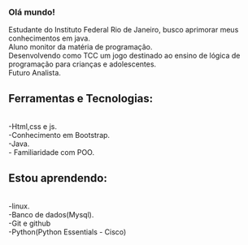 ### Olá mundo! 


Estudante do Instituto Federal Rio de Janeiro, busco aprimorar meus conhecimentos em java.<br>
Aluno monitor da matéria de programação.<br>
Desenvolvendo como TCC um jogo destinado ao ensino de lógica de programação para crianças e adolescentes.
<br>
Futuro Analista.
## Ferramentas e Tecnologias:
<br>
-Html,css e js.<br>
-Conhecimento em Bootstrap.<br>
-Java.<br>
- Familiaridade com POO.<br>

## Estou aprendendo:
<br>
-linux.<br>
-Banco de dados(Mysql).<br>
-Git e github<br>
-Python(Python Essentials - Cisco)<br>





